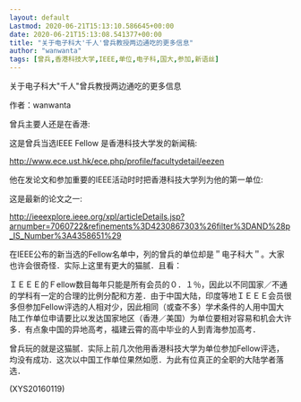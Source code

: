 ```yaml
---
layout: default
Lastmod: 2020-06-21T15:13:10.586645+00:00
date: 2020-06-21T15:13:08.541377+00:00
title: "关于电子科大'千人'曾兵教授两边通吃的更多信息"
author: "wanwanta"
tags: [曾兵,香港科技大学,IEEE,单位,电子科,国大,参加,新语丝]
---
```


关于电子科大"千人"曾兵教授两边通吃的更多信息

作者：wanwanta

曾兵主要人还是在香港:

这是曾兵当选IEEE Fellow 是香港科技大学发的新闻稿:

http://www.ece.ust.hk/ece.php/profile/facultydetail/eezen

他在发论文和参加重要的IEEE活动时时把香港科技大学列为他的第一单位:

这是最新的论文之一:

http://ieeexplore.ieee.org/xpl/articleDetails.jsp?arnumber=7060722&refinements%3D4230867303%26filter%3DAND%28p_IS_Number%3A4358651%29

在IEEE公布的新当选的Fellow名单中，列的曾兵的单位却是＂电子科大＂。大家也许会很奇怪．实际上这里有更大的猫腻．且看：

ＩＥＥＥ的Ｆellow数目每年只能是所有会员的０．１％，因此以不同国家／不通的学科有一定的合理的比例分配和方差．由于中国大陆，印度等地ＩＥＥＥ会员很多但参加Fellow评选的人相对少，因此相同（或查不多）学术条件的人用中国大陆工作单位申请要比以发达国家地区（香港／美国）为单位要相对容易和机会大许多．有点象中国的异地高考，福建云霄的高中毕业的人到青海参加高考．

曾兵玩的就是这猫腻．实际上前几次他用香港科技大学为单位参加Fellow评选，均没有成功．这次以中国工作单位果然如愿．为此有位真正的全职的大陆学者落选．

(XYS20160119)

